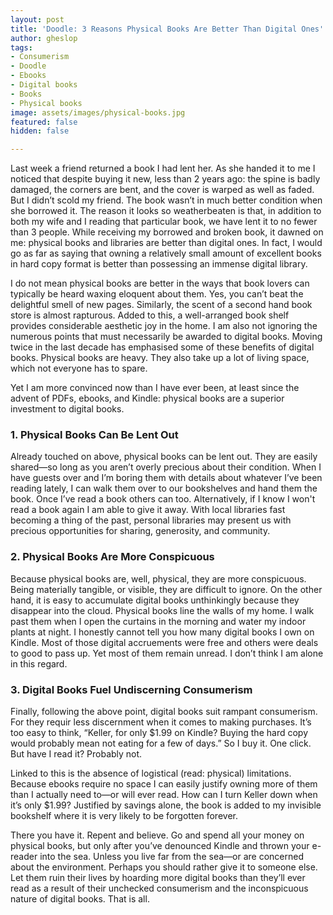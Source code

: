 ```yaml
---
layout: post
title: 'Doodle: 3 Reasons Physical Books Are Better Than Digital Ones'
author: gheslop
tags:
- Consumerism
- Doodle
- Ebooks
- Digital books
- Books
- Physical books
image: assets/images/physical-books.jpg
featured: false
hidden: false

---
```

Last week a friend returned a book I had lent her. As she handed it to me I noticed that despite buying it new, less than 2 years ago: the spine is badly damaged, the corners are bent, and the cover is warped as well as faded. But I didn’t scold my friend. The book wasn’t in much better condition when she borrowed it. The reason it looks so weatherbeaten is that, in addition to both my wife and I reading that particular book, we have lent it to no fewer than 3 people. While receiving my borrowed and broken book, it dawned on me: physical books and libraries are better than digital ones. In fact, I would go as far as saying that owning a relatively small amount of excellent books in hard copy format is better than possessing an immense digital library.

I do not mean physical books are better in the ways that book lovers can typically be heard waxing eloquent about them. Yes, you can’t beat the delightful smell of new pages. Similarly, the scent of a second hand book store is almost rapturous. Added to this, a well-arranged book shelf provides considerable aesthetic joy in the home. I am also not ignoring the numerous points that must necessarily be awarded to digital books. Moving twice in the last decade has emphasised some of these benefits of digital books. Physical books are heavy. They also take up a lot of living space, which not everyone has to spare.

Yet I am more convinced now than I have ever been, at least since the advent of PDFs, ebooks, and Kindle: physical books are a superior investment to digital books.

### 1. Physical Books Can Be Lent Out

Already touched on above, physical books can be lent out. They are easily shared—so long as you aren’t overly precious about their condition. When I have guests over and I’m boring them with details about whatever I’ve been reading lately, I can walk them over to our bookshelves and hand them the book. Once I’ve read a book others can too. Alternatively, if I know I won't read a book again I am able to give it away. With local libraries fast becoming a thing of the past, personal libraries may present us with precious opportunities for sharing, generosity, and community.

### 2. Physical Books Are More Conspicuous

Because physical books are, well, physical, they are more conspicuous. Being materially tangible, or visible, they are difficult to ignore. On the other hand, it is easy to accumulate digital books unthinkingly because they disappear into the cloud. Physical books line the walls of my home. I walk past them when I open the curtains in the morning and water my indoor plants at night. I honestly cannot tell you how many digital books I own on Kindle. Most of those digital accruements were free and others were deals to good to pass up. Yet most of them remain unread. I don’t think I am alone in this regard.

### 3. Digital Books Fuel Undiscerning Consumerism

Finally, following the above point, digital books suit rampant consumerism. For they requir less discernment when it comes to making purchases. It’s too easy to think, “Keller, for only $1.99 on Kindle? Buying the hard copy would probably mean not eating for a few of days.” So I buy it. One click. But have I read it? Probably not.

Linked to this is the absence of logistical (read: physical) limitations. Because ebooks require no space I can easily justify owning more of them than I actually need to—or will ever read. How can I turn Keller down when it’s only $1.99? Justified by savings alone, the book is added to my invisible bookshelf where it is very likely to be forgotten forever.

There you have it. Repent and believe. Go and spend all your money on physical books, but only after you’ve denounced Kindle and thrown your e-reader into the sea. Unless you live far from the sea—or are concerned about the environment. Perhaps you should rather give it to someone else. Let them ruin their lives by hoarding more digital books than they’ll ever read as a result of their unchecked consumerism and the inconspicuous nature of digital books. That is all.